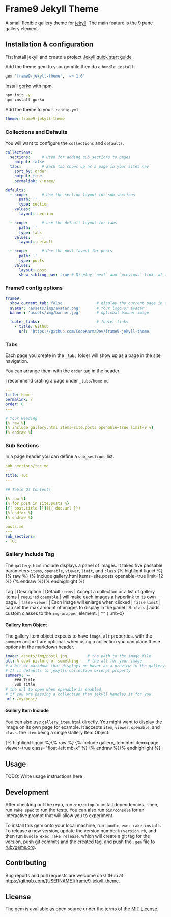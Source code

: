 # Frame9 Jekyll Theme

A small flexible gallery theme for [jekyll](https://jekyllrb.com/).
The main feature is the 9 pane gallery element.



## Installation & configuration

Fist install jekyll and create a project
[Jekyll quick start guide](https://jekyllrb.com/docs/)

Add the theme gem to your gemfile then do a `bundle install`.
```ruby
gem 'frame9-jekyll-theme', '~> 1.0'
```

Install [gorko](https://github.com/andy-piccalilli/gorko) with npm.
```bash
npm init -y
npm install gorko
```


Add the theme to your `_config.yml`
```yml
theme: frame9-jekyll-theme
```

### Collections and Defaults
You will want to configure the `collections` and `defaults`.

```yml
collections:
  sections:     # Used for adding sub_sections to pages
    output: false       
  tabs:         # Each tab shows up as a page in your sites nav
    sort_by: order
    output: true
    permalink: /:name/

defaults:
  - scope:      # Use the section layout for sub_sections
      path: ''
      type: section
    values:
      layout: section

  - scope:      # use the default layout for tabs
      path: ''
      type: tabs
    values:
      layout: default

  - scope:      # Use the post layout for posts
      path: ''
      type: posts
    values:
      layout: post
      show_sibling_nav: true # Display `next` and `previous` links at the bottom of each post
```


### Frame9 config options
```yml
frame9:
  show_current_tab: false               # display the current page in the navigation.
  avatar: 'assets/img/avatar.png'       # Your logo or avatar
  banner: 'assets/img/banner.jpg'       # optional banner image

  footer_links:                         # footer links
    - title: Github
      url: 'https://github.com/CodeKarmaDev/frame9-jekyll-theme'
```


### Tabs

Each page you create in the `_tabs` folder will show up as a page in the site navigation.

You can arrange them with the `order` tag in the header.

I recommend crating a page under `_tabs/home.md`

```yml
---
title: home
permalink: /
order: 0
---

# Your Heading
{% raw %}
{% include gallery.html items=site.posts openable=true limit=9 %}
{% endraw %}
```

### Sub Sections

In a page header you can define a `sub_sections` list.
```yml
sub_sections/toc.md
---
title: TOC
---

## Table Of Contents

{% raw %}
{% for post in site.posts %}
[{{ post.title }}]({{ doc.url }})
{% endfor %}
{% endraw %}
```
```yml
posts.md
---
sub_sections:
- TOC
```

### Gallery Include Tag


The `gallery.html` include displays a panel of images.
It takes five passable parameters `items`, `openable`, `viewer`, `limit`, and `class` 
{% highlight liquid %}{% raw %}
{% include gallery.html items=site.posts openable=true limit=12 %}
{% endraw %}{% endhighlight %}


Tag | Description | Default 
`items` | Accept a collection or a list of gallery items | `required`
`openable` | will make each images a hyperlink to its own page. | `false`
`viewer` | Each image will enlarge when clicked | `false`
`limit` | can set the max amount of images to display in the panel | `9`.
`class` | adds custom classes to the `img-wrapper` element. | `""`
{:.mb-x}


#### Gallery Item Object

The gallery item object expects to have `image`, `alt` properties.
with the `summery` and `url` are optional.
when using a collection you can place these options in the markdown header. 
```yaml
image: assets/img/post1.jpg         # the path to the image file
alt: A cool picture of something    # the alt for your image
# a bit of markdown that displays on hover as a preview in the gallery.
# If it defaults to jekylls collection excerpt property
summery: >-                     
    ### Title
    Sub Title
# the url to open when openable is enabled, 
# if you are passing a collection then jekyll handles it for you. 
url: /my/post/                      
```

#### Gallery Item Include

You can also use `gallery_item.html` directly.
You might want to display the image on its own page for example.
It accepts `item`, `viewer`, `openable`, and `class`.
the `item` being a single Gallery Item Object.

{% highlight liquid %}{% raw %}
{% include gallery_item.html item=page viewer=true class="float-left mb-x" %}
{% endraw %}{% endhighlight %}



## Usage

TODO: Write usage instructions here

## Development

After checking out the repo, run `bin/setup` to install dependencies. Then, run `rake spec` to run the tests. You can also run `bin/console` for an interactive prompt that will allow you to experiment.

To install this gem onto your local machine, run `bundle exec rake install`. To release a new version, update the version number in `version.rb`, and then run `bundle exec rake release`, which will create a git tag for the version, push git commits and the created tag, and push the `.gem` file to [rubygems.org](https://rubygems.org).

## Contributing

Bug reports and pull requests are welcome on GitHub at https://github.com/[USERNAME]/frame9-jekyll-theme.

## License

The gem is available as open source under the terms of the [MIT License](https://opensource.org/licenses/MIT).
